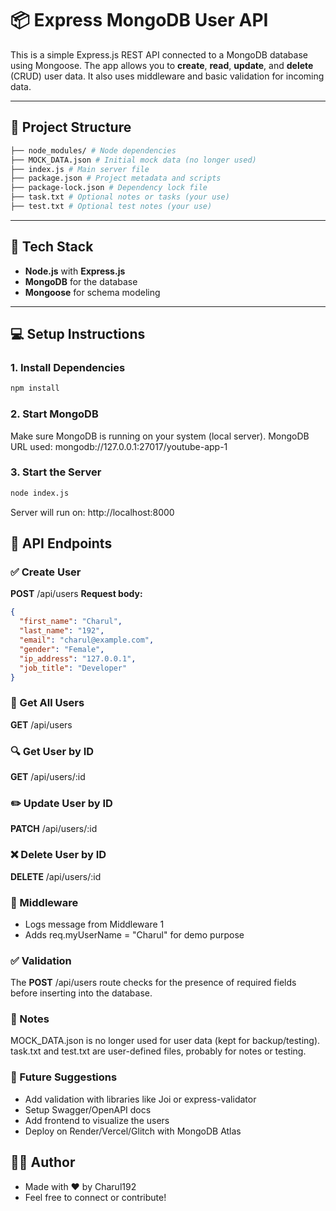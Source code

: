 # 📦 Express MongoDB User API

This is a simple Express.js REST API connected to a MongoDB database using Mongoose. The app allows you to **create**, **read**, **update**, and **delete** (CRUD) user data. It also uses middleware and basic validation for incoming data.

---

## 📁 Project Structure
```bash
├── node_modules/ # Node dependencies
├── MOCK_DATA.json # Initial mock data (no longer used)
├── index.js # Main server file
├── package.json # Project metadata and scripts
├── package-lock.json # Dependency lock file
├── task.txt # Optional notes or tasks (your use)
├── test.txt # Optional test notes (your use)
```


---

## 🧰 Tech Stack

- **Node.js** with **Express.js**
- **MongoDB** for the database
- **Mongoose** for schema modeling

---

## 💻 Setup Instructions

### 1. Install Dependencies

```bash
npm install
```

### 2. Start MongoDB
Make sure MongoDB is running on your system (local server).
MongoDB URL used: mongodb://127.0.0.1:27017/youtube-app-1

### 3. Start the Server
```bash
node index.js
```
Server will run on:
http://localhost:8000

## 🔌 API Endpoints
### ✅ Create User
**POST** /api/users
**Request body:**
```json
{
  "first_name": "Charul",
  "last_name": "192",
  "email": "charul@example.com",
  "gender": "Female",
  "ip_address": "127.0.0.1",
  "job_title": "Developer"
}
```

### 📄 Get All Users
**GET** /api/users

### 🔍 Get User by ID
**GET** /api/users/:id

### ✏️ Update User by ID
**PATCH** /api/users/:id

### ❌ Delete User by ID
**DELETE** /api/users/:id

### 🧪 Middleware
- Logs message from Middleware 1
- Adds req.myUserName = "Charul" for demo purpose

### ✅ Validation
The **POST** /api/users route checks for the presence of required fields before inserting into the database.

### 📝 Notes
MOCK_DATA.json is no longer used for user data (kept for backup/testing).
task.txt and test.txt are user-defined files, probably for notes or testing.

### 🔮 Future Suggestions
- Add validation with libraries like Joi or express-validator
- Setup Swagger/OpenAPI docs
- Add frontend to visualize the users
- Deploy on Render/Vercel/Glitch with MongoDB Atlas

## 👩‍💻 Author
- Made with ❤️ by Charul192
- Feel free to connect or contribute!
